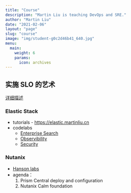 ```yaml
---
title: "Course"
description: "Martin Liu is teaching DevOps and SRE."
author: "Martin Liu"
date: "2021-02-06"
layout: "page"
slug: "course"
image: "img/student-g0c2d46b41_640.jpg"
menu:
  main:
    weight: 6
    params:
      icon: archives
---
```



## 实施 SLO 的艺术

[详细描述](art-of-implement-slo/)


### Elastic Stack 

* tutorials - https://elastic.martinliu.cn
* codelabs 
  * [Enterprise Search](https://elastic.martinliu.cn/codelabs/entprise-search-foundation/#0) 
  * [Observibility](https://elastic.martinliu.cn/codelabs/elastic-observability-foundation-qq/#0)
  * [Security](https://elastic.martinliu.cn/codelabs/elastic-security-foundation/#0)


### Nutanix

- [Hanson labs](https://nutanix.martinliu.cn)
- agenda：
  1. Prism Central deploy and configuration
  2. Nutanix Calm foundation

